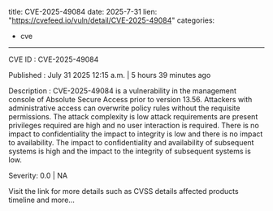  
title: CVE-2025-49084
date: 2025-7-31
lien: "https://cvefeed.io/vuln/detail/CVE-2025-49084"
categories:
  - cve
---

CVE ID : CVE-2025-49084

Published :  July 31
2025
12:15 a.m. | 5 hours
39 minutes ago

Description : CVE-2025-49084 is a vulnerability in the management console
of Absolute Secure Access prior to version 13.56. Attackers with administrative
access can overwrite policy rules without the requisite permissions. The attack
complexity is low
attack requirements are present
privileges required are
high and no user interaction is required. There is no impact to
confidentiality
the impact to integrity is low
and there is no impact to
availability. The impact to confidentiality and availability of subsequent systems
is high and the impact to the integrity of subsequent systems is low.

Severity: 0.0 | NA

Visit the link for more details
such as CVSS details
affected products
timeline
and more...
